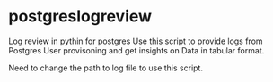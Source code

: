 # postgreslogreview
Log review in pythin for postgres
Use this  script to provide logs from Postgres User provisoning and get insights on Data in tabular format.

Need to change the path to log file to use this script.
